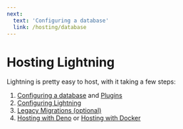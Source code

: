 ```yaml
---
next:
  text: 'Configuring a database'
  link: /hosting/database
---
```


# Hosting Lightning

Lightning is pretty easy to host, with it taking a few steps:

1. [Configuring a database](database.md) and [Plugins](plugins.md)
2. [Configuring Lightning](configuration.md)
3. [Legacy Migrations (optional)](legacy-migrations.md)
4. [Hosting with Deno](deno.md) or [Hosting with Docker](docker.md)
